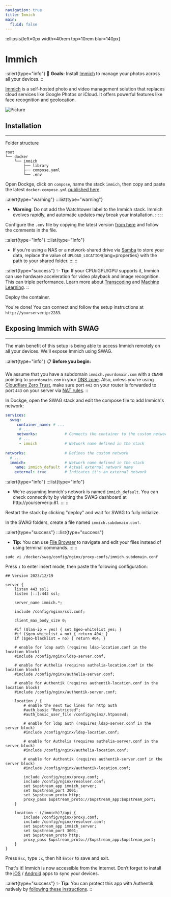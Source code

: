 ```yaml
---
navigation: true
title: Immich
main:
  fluid: false
---
```

:ellipsis{left=0px width=40rem top=10rem blur=140px}
# Immich

::alert{type="info"}
🎯 __Goals:__ Install [Immich](https://immich.app/docs/overview/introduction) to manage your photos across all your devices.
::

[Immich](https://immich.app/docs/overview/introduction) is a self-hosted photo and video management solution that replaces cloud services like Google Photos or iCloud. It offers powerful features like face recognition and geolocation.

![Picture](/img/serveex/immich.png)

## Installation
---
Folder structure

```console
root
└── docker
    └── immich
        ├── library
        ├── compose.yaml
        └── .env
```

Open Dockge, click on `compose`, name the stack `immich`, then copy and paste the latest `docker-compose.yml` [published here](https://github.com/immich-app/immich/blob/main/docker/docker-compose.yml).

::alert{type="warning"}
:::list{type="warning"}
- __Warning__: Do not add the Watchtower label to the Immich stack. Immich evolves rapidly, and automatic updates may break your installation.
:::
::

Configure the `.env` file by copying the latest version [from here](https://github.com/immich-app/immich/blob/main/docker/example.env) and follow the comments in the file.

::alert{type="info"}
:::list{type="info"}
- If you're using a NAS or a network-shared drive via [Samba](/general/networking/samba/) to store your data, replace the value of `UPLOAD_LOCATION`{lang=properties} with the path to your shared folder.
:::
::

::alert{type="success"}
✨ __Tip:__ If your CPU/iGPU/GPU supports it, Immich can use hardware acceleration for video playback and image recognition. This can triple performance. Learn more about [Transcoding](https://immich.app/docs/features/hardware-transcoding/) and [Machine Learning](https://immich.app/docs/features/ml-hardware-acceleration).
::

Deploy the container.

You're done! You can connect and follow the setup instructions at `http://yourserverip:2283`.

## Exposing Immich with SWAG
---
The main benefit of this setup is being able to access Immich remotely on all your devices. We'll expose Immich using SWAG.

::alert{type="info"}
📋 __Before you begin:__ 
<br/><br/>
We assume that you have a subdomain `immich.yourdomain.com` with a `CNAME` pointing to `yourdomain.com` in your [DNS zone](/general/networking/dns). Also, unless you're using [Cloudflare Zero Trust](/serveex/security/cloudflare), make sure port `443` on your router is forwarded to port `443` on your server via [NAT rules](/general/networking/nat).
::

In Dockge, open the SWAG stack and edit the compose file to add Immich's network:

```yaml
services:
  swag:
     container_name: # ...
      # ... 
     networks:            # Connects the container to the custom network 
      # ...           
      - immich            # Network name defined in the stack
    
networks:                 # Defines the custom network
  # ...
  immich:                 # Network name defined in the stack
    name: immich_default  # Actual external network name
    external: true        # Indicates it's an external network
```

::alert{type="info"}
:::list{type="info"}
- We're assuming Immich's network is named `immich_default`. You can check connectivity by visiting the SWAG dashboard at http://yourserverip:81.
:::
::

Restart the stack by clicking "deploy" and wait for SWAG to fully initialize.

In the SWAG folders, create a file named `immich.subdomain.conf`.

::alert{type="success"}
:::list{type="success"}
- __Tip:__ You can use [File Browser](/serveex/files/file-browser) to navigate and edit your files instead of using terminal commands.
:::
::

```shell
sudo vi /docker/swag/config/nginx/proxy-confs/immich.subdomain.conf
```
Press `i` to enter insert mode, then paste the following configuration:

```nginx
## Version 2023/12/19

server {
    listen 443 ssl;
    listen [::]:443 ssl;

    server_name immich.*;

    include /config/nginx/ssl.conf;

    client_max_body_size 0;

    #if ($lan-ip = yes) { set $geo-whitelist yes; }
    #if ($geo-whitelist = no) { return 404; }
    if ($geo-blacklist = no) { return 404; }

    # enable for ldap auth (requires ldap-location.conf in the location block)
    #include /config/nginx/ldap-server.conf;

    # enable for Authelia (requires authelia-location.conf in the location block)
    #include /config/nginx/authelia-server.conf;

    # enable for Authentik (requires authentik-location.conf in the location block)
    #include /config/nginx/authentik-server.conf;

    location / {
        # enable the next two lines for http auth
        #auth_basic "Restricted";
        #auth_basic_user_file /config/nginx/.htpasswd;

        # enable for ldap auth (requires ldap-server.conf in the server block)
        #include /config/nginx/ldap-location.conf;

        # enable for Authelia (requires authelia-server.conf in the server block)
        #include /config/nginx/authelia-location.conf;

        # enable for Authentik (requires authentik-server.conf in the server block)
        #include /config/nginx/authentik-location.conf;

        include /config/nginx/proxy.conf;
        include /config/nginx/resolver.conf;
        set $upstream_app immich_server;
        set $upstream_port 3001;
        set $upstream_proto http;
        proxy_pass $upstream_proto://$upstream_app:$upstream_port;
    }

    location ~ (/immich)?/api {
        include /config/nginx/proxy.conf;
        include /config/nginx/resolver.conf;
        set $upstream_app immich_server;
        set $upstream_port 3001;
        set $upstream_proto http;
        proxy_pass $upstream_proto://$upstream_app:$upstream_port;
    }
}
```

Press `Esc`, type `:x`, then hit `Enter` to save and exit.

That's it! Immich is now accessible from the internet. Don’t forget to install the [iOS](https://apps.apple.com/us/app/immich/id1613945652) / [Android](https://play.google.com/store/apps/details?id=app.alextran.immich) apps to sync your devices.

::alert{type="success"}
✨ __Tip:__ You can protect this app with Authentik natively by [following these instructions](https://docs.goauthentik.io/integrations/services/immich/).
::